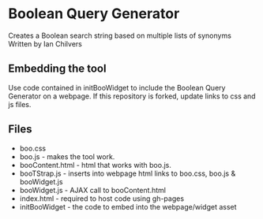 # Boolean Query Generator
Creates a Boolean search string based on multiple lists of synonyms  
Written by Ian Chilvers

Embedding the tool
------------------
Use code contained in initBooWidget to include the Boolean Query Generator on a webpage.
If this repository is forked, update links to css and js files.

Files
-----
* boo.css
* boo.js - makes the tool work.
* booContent.html - html that works with boo.js.
* booTStrap.js - inserts into webpage html links to boo.css, boo.js & booWidget.js
* booWidget.js - AJAX call to booContent.html
* index.html - required to host code using gh-pages
* initBooWidget - the code to embed into the webpage/widget asset
